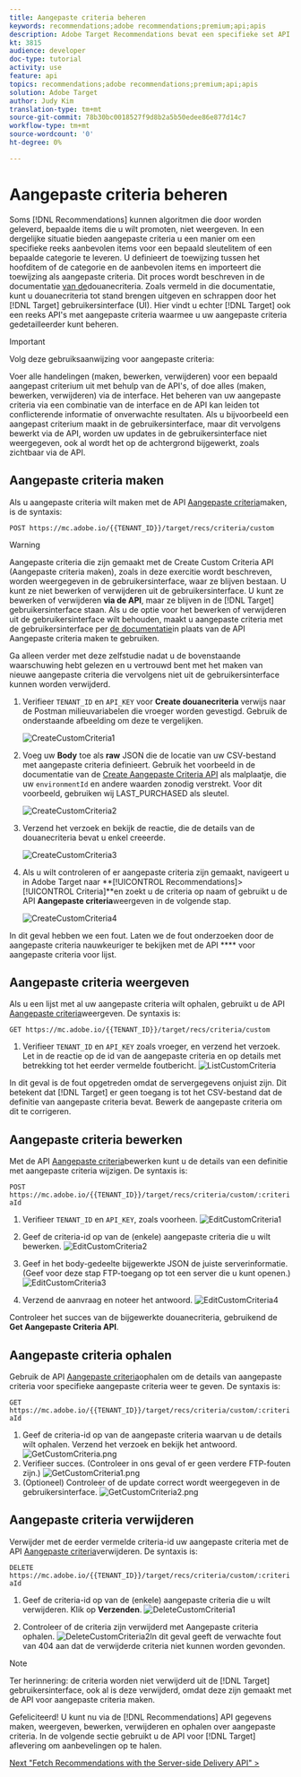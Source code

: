 ```yaml
---
title: Aangepaste criteria beheren
keywords: recommendations;adobe recommendations;premium;api;apis
description: Adobe Target Recommendations bevat een specifieke set API's waarmee u uw catalogus met aanbevolen producten en/of inhoud kunt beheren. uw aanbevelingen, algoritmen en campagnes beheren; en aanbevelingen doen in JSON-, HTML- of XML-objecten die moeten worden weergegeven in webkanalen, mobiele apparaten, e-mail, IOT en andere kanalen.
kt: 3815
audience: developer
doc-type: tutorial
activity: use
feature: api
topics: recommendations;adobe recommendations;premium;api;apis
solution: Adobe Target
author: Judy Kim
translation-type: tm+mt
source-git-commit: 78b30bc0018527f9d8b2a5b50edee86e877d14c7
workflow-type: tm+mt
source-wordcount: '0'
ht-degree: 0%

---
```



# Aangepaste criteria beheren

Soms [!DNL Recommendations] kunnen algoritmen die door worden geleverd, bepaalde items die u wilt promoten, niet weergeven. In een dergelijke situatie bieden aangepaste criteria u een manier om een specifieke reeks aanbevolen items voor een bepaald sleutelitem of een bepaalde categorie te leveren. U definieert de toewijzing tussen het hoofditem of de categorie en de aanbevolen items en importeert die toewijzing als aangepaste criteria. Dit proces wordt beschreven in de documentatie [van de](https://docs.adobe.com/content/help/en/target/using/recommendations/criteria/recommendations-csv.html)douanecriteria. Zoals vermeld in die documentatie, kunt u douanecriteria tot stand brengen uitgeven en schrappen door het [!DNL Target] gebruikersinterface (UI). Hier vindt u echter [!DNL Target] ook een reeks API&#39;s met aangepaste criteria waarmee u uw aangepaste criteria gedetailleerder kunt beheren.

>[!IMPORTANT]
>
>Volg deze gebruiksaanwijzing voor aangepaste criteria:
>
> Voer alle handelingen (maken, bewerken, verwijderen) voor een bepaald aangepast criterium uit met behulp van de API&#39;s, of doe alles (maken, bewerken, verwijderen) via de interface. Het beheren van uw aangepaste criteria via een combinatie van de interface en de API kan leiden tot conflicterende informatie of onverwachte resultaten. Als u bijvoorbeeld een aangepast criterium maakt in de gebruikersinterface, maar dit vervolgens bewerkt via de API, worden uw updates in de gebruikersinterface niet weergegeven, ook al wordt het op de achtergrond bijgewerkt, zoals zichtbaar via de API.

## Aangepaste criteria maken

Als u aangepaste criteria wilt maken met de API [Aangepaste criteria](https://developers.adobetarget.com/api/recommendations/#operation/createCriteriaCustom)maken, is de syntaxis:

`POST https://mc.adobe.io/{{TENANT_ID}}/target/recs/criteria/custom`

>[!WARNING]
>
>Aangepaste criteria die zijn gemaakt met de Create Custom Criteria API (Aangepaste criteria maken), zoals in deze exercitie wordt beschreven, worden weergegeven in de gebruikersinterface, waar ze blijven bestaan. U kunt ze niet bewerken of verwijderen uit de gebruikersinterface. U kunt ze bewerken of verwijderen **via de API**, maar ze blijven in de [!DNL Target] gebruikersinterface staan. Als u de optie voor het bewerken of verwijderen uit de gebruikersinterface wilt behouden, maakt u aangepaste criteria met de gebruikersinterface per [de documentatie](https://docs.adobe.com/content/help/en/target/using/recommendations/criteria/recommendations-csv.html)in plaats van de API Aangepaste criteria maken te gebruiken.

Ga alleen verder met deze zelfstudie nadat u de bovenstaande waarschuwing hebt gelezen en u vertrouwd bent met het maken van nieuwe aangepaste criteria die vervolgens niet uit de gebruikersinterface kunnen worden verwijderd.

1. Verifieer `TENANT_ID` en `API_KEY` voor **Create douanecriteria** verwijs naar de Postman milieuvariabelen die vroeger worden gevestigd. Gebruik de onderstaande afbeelding om deze te vergelijken.

   ![CreateCustomCriteria1](assets/CreateCustomCriteria1.png)

2. Voeg uw **Body** toe als **raw** JSON die de locatie van uw CSV-bestand met aangepaste criteria definieert. Gebruik het voorbeeld in de documentatie van de [Create Aangepaste Criteria API](https://developers.adobetarget.com/api/recommendations/#operation/getAllCriteriaCustom) als malplaatje, die uw `environmentId` en andere waarden zonodig verstrekt. Voor dit voorbeeld, gebruiken wij LAST_PURCHASED als sleutel.

   ![CreateCustomCriteria2](assets/CreateCustomCriteria2.png)

3. Verzend het verzoek en bekijk de reactie, die de details van de douanecriteria bevat u enkel creeerde.

   ![CreateCustomCriteria3](assets/CreateCustomCriteria3.png)

4. Als u wilt controleren of er aangepaste criteria zijn gemaakt, navigeert u in Adobe Target naar **[!UICONTROL Recommendations]>[!UICONTROL Criteria]**en zoekt u de criteria op naam of gebruikt u de API **Aangepaste criteria**weergeven in de volgende stap.

   ![CreateCustomCriteria4](assets/CreateCustomCriteria4.png)

In dit geval hebben we een fout. Laten we de fout onderzoeken door de aangepaste criteria nauwkeuriger te bekijken met de API **** voor aangepaste criteria voor lijst.

## Aangepaste criteria weergeven

Als u een lijst met al uw aangepaste criteria wilt ophalen, gebruikt u de API [Aangepaste criteria](https://developers.adobetarget.com/api/recommendations/#operation/getAllCriteriaCustom)weergeven. De syntaxis is:

`GET https://mc.adobe.io/{{TENANT_ID}}/target/recs/criteria/custom`

1. Verifieer `TENANT_ID` en `API_KEY` zoals vroeger, en verzend het verzoek. Let in de reactie op de id van de aangepaste criteria en op details met betrekking tot het eerder vermelde foutbericht.
   ![ListCustomCriteria](assets/ListCustomCriteria.png)

In dit geval is de fout opgetreden omdat de servergegevens onjuist zijn. Dit betekent dat [!DNL Target] er geen toegang is tot het CSV-bestand dat de definitie van aangepaste criteria bevat. Bewerk de aangepaste criteria om dit te corrigeren.

## Aangepaste criteria bewerken

Met de API [Aangepaste criteria](https://developers.adobetarget.com/api/recommendations/#operation/updateCriteriaCustom)bewerken kunt u de details van een definitie met aangepaste criteria wijzigen. De syntaxis is:

`POST https://mc.adobe.io/{{TENANT_ID}}/target/recs/criteria/custom/:criteriaId`

1. Verifieer `TENANT_ID` en `API_KEY`, zoals voorheen.
   ![EditCustomCriteria1](assets/EditCustomCriteria1.png)

1. Geef de criteria-id op van de (enkele) aangepaste criteria die u wilt bewerken.
   ![EditCustomCriteria2](assets/EditCustomCriteria2.png)

1. Geef in het body-gedeelte bijgewerkte JSON de juiste serverinformatie. (Geef voor deze stap FTP-toegang op tot een server die u kunt openen.)
   ![EditCustomCriteria3](assets/EditCustomCriteria3.png)

1. Verzend de aanvraag en noteer het antwoord.
   ![EditCustomCriteria4](assets/EditCustomCriteria4.png)

Controleer het succes van de bijgewerkte douanecriteria, gebruikend de **Get Aangepaste Criteria API**.

## Aangepaste criteria ophalen

Gebruik de API [Aangepaste criteria](https://developers.adobetarget.com/api/recommendations/#operation/getCriteriaCustom)ophalen om de details van aangepaste criteria voor specifieke aangepaste criteria weer te geven. De syntaxis is:

`GET https://mc.adobe.io/{{TENANT_ID}}/target/recs/criteria/custom/:criteriaId`

1. Geef de criteria-id op van de aangepaste criteria waarvan u de details wilt ophalen. Verzend het verzoek en bekijk het antwoord.
   ![GetCustomCriteria.png](assets/GetCustomCriteria.png)
1. Verifieer succes. (Controleer in ons geval of er geen verdere FTP-fouten zijn.)
   ![GetCustomCriteria1.png](assets/GetCustomCriteria1.png)
1. (Optioneel) Controleer of de update correct wordt weergegeven in de gebruikersinterface.
   ![GetCustomCriteria2.png](assets/GetCustomCriteria2.png)

## Aangepaste criteria verwijderen

Verwijder met de eerder vermelde criteria-id uw aangepaste criteria met de API [Aangepaste criteria](https://developers.adobetarget.com/api/recommendations/#operation/deleteCriteriaCustom)verwijderen. De syntaxis is:

`DELETE https://mc.adobe.io/{{TENANT_ID}}/target/recs/criteria/custom/:criteriaId`

1. Geef de criteria-id op van de (enkele) aangepaste criteria die u wilt verwijderen. Klik op **Verzenden**.
   ![DeleteCustomCriteria1](assets/DeleteCustomCriteria1.png)

1. Controleer of de criteria zijn verwijderd met Aangepaste criteria ophalen.
   ![DeleteCustomCriteria2](assets/DeleteCustomCriteria2.png)In dit geval geeft de verwachte fout van 404 aan dat de verwijderde criteria niet kunnen worden gevonden.

>[!NOTE]
>Ter herinnering: de criteria worden niet verwijderd uit de [!DNL Target] gebruikersinterface, ook al is deze verwijderd, omdat deze zijn gemaakt met de API voor aangepaste criteria maken.

Gefeliciteerd! U kunt nu via de [!DNL Recommendations] API gegevens maken, weergeven, bewerken, verwijderen en ophalen over aangepaste criteria. In de volgende sectie gebruikt u de API voor [!DNL Target] aflevering om aanbevelingen op te halen.

[Next &quot;Fetch Recommendations with the Server-side Delivery API&quot; >](fetch-recs-server-side-delivery-api.md)
